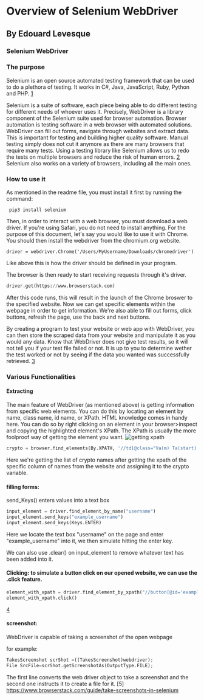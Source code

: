 # Overview of Selenium WebDriver
## By Edouard Levesque

### Selenium WebDriver
### The purpose
Selenium is an open source automated testing framework that can be used to do a plethora of testing. It works in C#, Java, JavaScript, Ruby, Python and PHP. [1](https://www.alphabold.com/selecting-a-programming-language-for-selenium-webdriver/)

 Selenium is a suite of software, each piece being able to do different testing for different needs of whoever uses it. Precisely, WebDriver is a library component of the Selenium suite used for browser automation.  Browser automation is testing software in a web browser with automated solutions. WebDriver can fill out forms, navigate through websites and extract data. This is important for testing and building higher quality software. Manual testing simply does not cut it anymore as there are many browsers that require many tests. Using a testing library like Selenium allows us to redo the tests on multiple browsers and reduce the risk of human errors. [2](https://www.browserstack.com/guide/what-is-browser-automation)
Selenium also works on a variety of browsers, including all the main ones.

### How to use it 
As mentioned in the readme file, you must install it first by running the command: 
```console
 pip3 install selenium
```
Then, in order to interact with a web browser, you must download a web driver. If you're using Safari, you do not need to install anything. For the purpose of this document, let's say you would like to use it with Chrome. You should then install the webdriver from the chromium.org website.

```console
driver = webdriver.Chrome('/Users/MyUsername/Downloads/chromedriver')
```
Like above this is how the driver should be defined in your program.

The browser is then ready to start receiving requests through it's driver. 

```python
driver.get(https://www.browserstack.com)
```
After this code runs, this will result in the launch of the Chrome broswer to the specified website. Now we can get specific elements within the webpage in order to get information. We're also able to fill out forms, click buttons, refresh the page, use the back and next buttons.

By creating a program to test your website or web app with WebDriver, you can then store the scraped data from your website and manipulate it as you would any data. Know that WebDriver does not give test results, so it will not tell you if your test file failed or not. It is up to you to determine wether the test worked or not by seeing if the data you wanted was successfully retrieved. [3](https://www.leapwork.com/blog/what-is-webdriver-in-selenium#what-is-selenium-webdriver)

### Various Functionalities

#### Extracting
The main feature of WebDriver (as mentioned above) is getting information from specific web elements. You can do this by locating an element by name, class name, id name, or XPath. HTML knowledge comes in handy here. You can do so by right clicking on an element in your browser>inspect and copying the highlighted element's XPath. The XPath is usually the more foolproof way of getting the element you want.
![getting xpath](https://imageupload.io/MGsnc5woAehbT2z)

```python
crypto = browser.find_elements(By.XPATH, '//td[@class="Va(m) Ta(start) Px(10px) Fz(s)"]')
```

Here we're getting the list of crypto names after getting the xpath of the specific column of names from the website and assigning it to the crypto variable.

#### filling forms: 
send_Keys() enters values into a text box
```python
input_element = driver.find_element_by_name("username")
input_element.send_keys("example_username")
input_element.send_keys(Keys.ENTER)
```
Here we locate the text box "username" on the page and enter "example_username" into it, we then simulate hitting the enter key. 

We can also use .clear() on input_element to remove whatever text has been added into it.

#### Clicking: to simulate a button click on our opened website, we can use the .click feature.

```python
element_with_xpath = driver.find_element_by_xpath("//button[@id='example-button']")
element_with_xpath.click()
```
[4](https://www.digitalocean.com/community/tutorials/selenium-webdriver)

#### screenshot:

WebDriver is capable of taking a screenshot of the open webpage

for example: 

```python
TakesScreenshot scrShot =((TakesScreenshot)webdriver);
File SrcFile=scrShot.getScreenshotAs(OutputType.FILE);
```

The first line converts the web driver object to take a screenshot and the second one instructs it to create a file for it.
[5] https://www.browserstack.com/guide/take-screenshots-in-selenium






